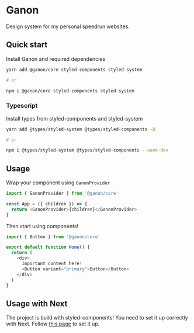 # Ganon

Design system for my personal speedrun websites.

## Quick start

Install Ganon and required dependencies
```sh
yarn add @ganon/core styled-components styled-system

# or

npm i @ganon/core styled-components styled-system
```

### Typescript

Install types from styled-components and styled-system

```sh
yarn add @types/styled-system @types/styled-components -D

# or

npm i @types/styled-system @types/styled-components --save-dev
```

## Usage

Wrap your component using `GanonProvider`

```js
import { GanonProvider } from '@ganon/core'

const App = ({ children }) => {
  return <GanonProvider>{children}</GanonProvider>
}
```

Then start using components!

```js
import { Button } from '@ganon/core'

export default function Home() {
  return (
    <div>
      Important content here!
      <Button variant="primary">Button</Button>
    </div>
  )
}
```

## Usage with Next

The project is build with styled-components! You need to set it up correctly with Next. Follow [this page](https://styled-components.com/docs/advanced#nextjs) to set it up.
